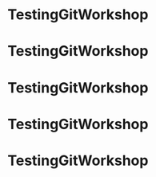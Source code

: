 # TestingGitWorkshop
# TestingGitWorkshop
# TestingGitWorkshop
# TestingGitWorkshop
# TestingGitWorkshop
